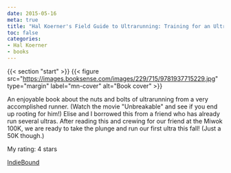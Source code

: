 ```yaml
---
date: 2015-05-16
meta: true
title: "Hal Koerner's Field Guide to Ultrarunning: Training for an Ultramarathon from 50K to 100 Miles and Beyond"
toc: false
categories:
- Hal Koerner
- books
---
```


{{< section "start" >}}
{{< figure src="https://images.booksense.com/images/229/715/9781937715229.jpg" type="margin" label="mn-cover" alt="Book cover" >}}

An enjoyable book about the nuts and bolts of ultrarunning from a very accomplished runner. (Watch the movie "Unbreakable" and see if you end up rooting for him!) Elise and I borrowed this from a friend who has already run several ultras. After reading this and crewing for our friend at the Miwok 100K, we are ready to take the plunge and run our first ultra this fall! (Just a 50K though.)

My rating: 4 stars  

[IndieBound](https://www.indiebound.org/book/9781937715229)
